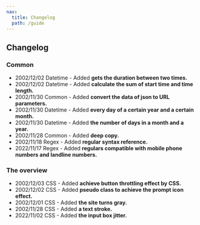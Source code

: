 ```yaml
---
nav:
  title: Changelog
  path: /guide
---
```


## Changelog

### Common

- 2002/12/02 Datetime - Added **gets the duration between two times.**
- 2002/12/02 Datetime - Added **calculate the sum of start time and time length.**
- 2002/11/30 Common - Added **convert the data of json to URL parameters.**
- 2002/11/30 Datetime - Added **every day of a certain year and a certain month.**
- 2002/11/30 Datetime - Added **the number of days in a month and a year.**
- 2002/11/28 Common - Added **deep copy.**
- 2002/11/18 Regex - Added **regular syntax reference.**
- 2022/11/17 Regex - Added **regulars compatible with mobile phone numbers and landline numbers.**

### The overview

- 2002/12/03 CSS - Added **achieve button throttling effect by CSS.**
- 2002/12/02 CSS - Added **pseudo class to achieve the prompt icon effect.**
- 2002/12/01 CSS - Added **the site turns gray.**
- 2002/11/28 CSS - Added **a text stroke.**
- 2022/11/02 CSS - Added **the input box jitter.**

